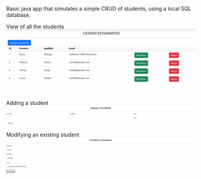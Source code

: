 Basic java app that simulates a simple CRUD of students, using a local SQL database.

View of all the students
![](src/main/resources/screenshots/screen1.png)

Adding a student
![](src/main/resources/screenshots/screen2.png)

Modifying an existing student
![](src/main/resources/screenshots/screen3.png)
